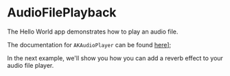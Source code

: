 # AudioFilePlayback

The Hello World app demonstrates how to play an audio file.

The documentation for `AKAudioPlayer` can be found [here](http://audiokit.io/docs/Classes/AKAudioPlayer.html)];

In the next example, we'll show you how you can add a reverb effect to your audio file player. 